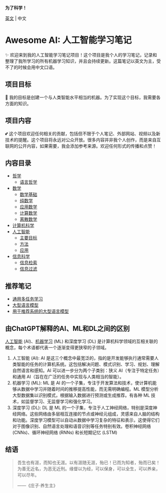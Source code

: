 **为了科学！**

[英文](README.md) | 中文

# Awesome AI: 人工智能学习笔记

✨ 欢迎来到我的人工智能学习笔记项目！这个项目是我个人的学习笔记，记录和整理了我所学习的所有机器学习知识，并且会持续更新。这篇笔记以英文为主，受不了的时候会用中文口语。

## 项目目标

👀 我的目标是创建一个与人类智能水平相当的机器。为了实现这个目标，我需要各方面的知识。

## 项目内容

💕 这个项目欢迎任何相关的贡献，包括但不限于个人笔记、外部网站、视频以及新技术的提醒。这个项目将永远对公众开放。很多内容并非我个人创作，而是来自互联网的公开内容，如果需要，我会添加参考来源。欢迎任何形式的传播和点赞！

## 内容目录

- [哲学](1.%20Philosophy/Philosophy.md)
	- [语言哲学](1.%20Philosophy/Philosophy%20of%20language/Philosophy%20of%20language.md)
- [数学](2.%20Mathematics/Mathematics.md)
	- [数学基础](2.%20Mathematics/0.%20Foundations%20of%20mathematics/Foundations%20of%20mathematics.md)
	- [纯数学](2.%20Mathematics/1.%20Pure%20mathematics/Pure%20mathematics.md)
	- [应用数学‎](2.%20Mathematics/2.%20Applied%20mathematics%E2%80%8E/Applied%20mathematics%E2%80%8E.md)
	- [计算数学](2.%20Mathematics/3.%20Computational%20mathematics/Computational%20mathematics.md)
	- [离散数学](2.%20Mathematics/4.%20Discrete%20mathematics/Discrete%20mathematics.md)
- [计算机科学](3.%20Computer%20science/Computer%20science.md)
- [人工智能](4.%20Artificial%20intelligence/Artificial%20Intelligence.md)
	- [主要目标](4.%20Artificial%20intelligence/1.%20Major%20goals/Major%20goals.md)
	- [方法](4.%20Artificial%20intelligence/2.%20Approaches/Approaches.md)
	- [应用](4.%20Artificial%20intelligence/3.%20Applications/Applications.md)
- [信息科学](5.%20Information%20science/Information%20science.md)
	- [信息检索](5.%20Information%20science/Information%20retrieval/Information%20retrieval.md)
	- [信息过滤](5.%20Information%20science/Information%20filtering/Information%20filtering.md)

## 推荐笔记

- [通用多任务学习](4.%20Artificial%20intelligence/1.%20Major%20goals/Intelligence/Machine%20learning/General%20Multi-Task%20Learning/General%20multi-task%20learning.md)
- [大型语言模型](4.%20Artificial%20intelligence/2.%20Approaches/Artificial%20neural%20network/Transformer/Large%20language%20model/Large%20language%20model.md)
- [用于推荐系统的大型语言模型](4.%20Artificial%20intelligence/3.%20Applications/Recommender%20system/LLM4Rec.md)


## 由ChatGPT解释的AI、ML和DL之间的区别

[人工智能](4.%20Artificial%20intelligence/Artificial%20Intelligence.md) (AI)、[机器学习](4.%20Artificial%20intelligence/1.%20Major%20goals/Intelligence/Machine%20learning/Machine%20learning.md) (ML) 和深度学习 (DL) 是计算机科学领域的互相关联的概念，每个术语都代表一个逐渐变得更狭窄的子领域。

1. 人工智能 (AI): AI 是这三个概念中最宽泛的，指的是开发能够执行通常需要人类智能的任务的计算机系统。这包括解决问题、模式识别、学习、规划、理解自然语言和感知。AI 可以进一步分为两个子类别：狭义 AI（专注于特定任务）和通用 AI（旨在在广泛的任务中实现与人类相当的智能）。
2. 机器学习 (ML): ML 是 AI 的一个子集，专注于开发算法和技术，使计算机能够从数据中学习并随着时间的推移提高性能，而无需明确编程。ML 模型分析大型数据集以识别模式，根据输入数据进行预测或生成推荐。有各种 ML 技术，如监督学习、无监督学习和强化学习。
3. 深度学习 (DL): DL 是 ML 的一个子集，专注于人工神经网络，特别是深度神经网络。这些网络由多层相互连接的节点或神经元组成，灵感来自人脑的结构和功能。深度学习模型可以自动从数据中学习复杂的特征和表示，这使得它们对于图像识别、自然语言处理和语音识别等任务特别有效。卷积神经网络 (CNNs)、循环神经网络 (RNNs) 和长短期记忆 (LSTM)


## 结语

> 吾生也有涯，而知也无涯。以有涯随无涯，殆已！已而为知者，殆而已矣！为善无近名，为恶无近刑。缘督以为经，可以保身，可以全生，可以养亲，可以尽年。
> 
>  ——《庄子·养生主》